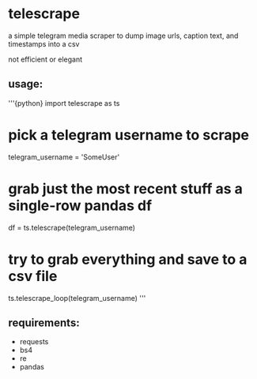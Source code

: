 # telescrape
a simple telegram media scraper to dump image urls, caption text, and timestamps into a csv

not efficient or elegant

## usage:

'''{python}
import telescrape as ts

# pick a telegram username to scrape
telegram_username = 'SomeUser'

# grab just the most recent stuff as a single-row pandas df
df = ts.telescrape(telegram_username)

# try to grab everything and save to a csv file
ts.telescrape_loop(telegram_username)
'''

## requirements:
* requests
* bs4
* re
* pandas
